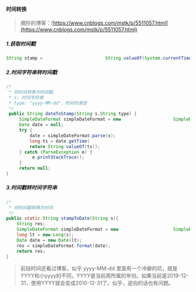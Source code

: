 #### 时间转换

> 摘抄的博客：[https://www.cnblogs.com/mstk/p/5511057.html](https://www.cnblogs.com/mstk/p/5511057.html) 

##### 1.获取时间戳

```java
String stamp = 					      String.valueOf(System.currentTimeMillis());
```

##### 2.时间字符串转时间戳

```java
/* 
 * 将时间转换为时间戳
 * s: 时间字符串
 * type: "yyyy-MM-dd"，时间的类型
 */    
 public String dateToStamp(String s,String type) {
     SimpleDateFormat simpleDateFormat = new 					SimpleDateFormat(type, Locale.CHINA);
     Date date = null;
     try {
         date = simpleDateFormat.parse(s);
         long ts = date.getTime(
         return String.valueOf(ts));
     } catch (ParseException e) {
          e.printStackTrace();
     }
     return null;
}
```

##### 3.时间戳转时间字符串

```java
/* 
 * 将时间戳转换为时间
 */
public static String stampToDate(String s){
    String res;
    SimpleDateFormat simpleDateFormat = new 					SimpleDateFormat("yyyy-MM-dd HH:mm:ss");
    long lt = new Long(s);
    Date date = new Date(lt);
    res = simpleDateFormat.format(date);
    return res;
}
```

> 前段时间还看过博客，似乎 yyyy-MM-dd 里面有一个冷僻的坑，就是YYYY和小yyyy的不同，YYYY是当前周所属的年份。如果当前是2019-12-31，使用YYYY就会变成2010-12-31了。似乎，逆向的话也有问题。
